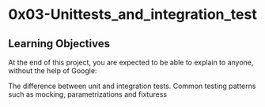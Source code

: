 # 0x03-Unittests_and_integration_test

## Learning Objectives
At the end of this project, you are expected to be able to explain to anyone, without the help of Google:

The difference between unit and integration tests. Common testing patterns such as mocking, parametrizations and fixturess
